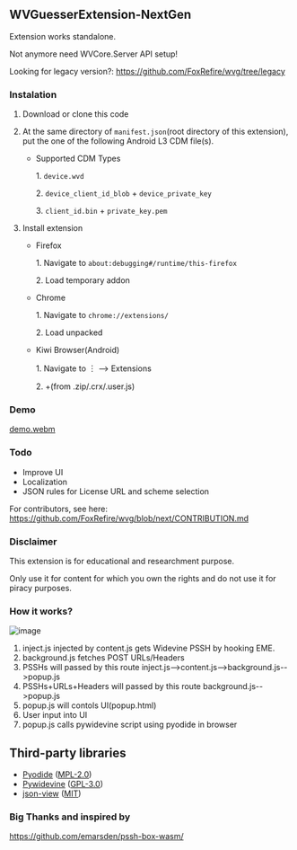 ## WVGuesserExtension-NextGen
Extension works standalone.

Not anymore need WVCore.Server API setup!

Looking for legacy version?: https://github.com/FoxRefire/wvg/tree/legacy

### Instalation

1. Download or clone this code
2. At the same directory of `manifest.json`(root directory of this extension), put the one of the following Android L3 CDM file(s).
   * Supported CDM Types

      1\. `device.wvd`

      2\. `device_client_id_blob` + `device_private_key`

      3\. `client_id.bin` + `private_key.pem`
3. Install extension
   
   * Firefox
     
     1\. Navigate to `about:debugging#/runtime/this-firefox`
     
     2\. Load temporary addon
   
   * Chrome

     1\. Navigate to `chrome://extensions/`

     2\. Load unpacked

   * Kiwi Browser(Android)

     1\. Navigate to ︙ --> Extensions

     2\. \+(from .zip/.crx/.user.js)

### Demo
[demo.webm](https://github.com/FoxRefire/wvg/assets/155989196/f2f41e88-1fc5-4954-89d4-3dc4552258e2)


### Todo

* Improve UI
* Localization
* JSON rules for License URL and scheme selection

For contributors, see here:
https://github.com/FoxRefire/wvg/blob/next/CONTRIBUTION.md

### Disclaimer

This extension is for educational and researchment purpose.

Only use it for content for which you own the rights and do not use it for piracy purposes.

### How it works?

![image](https://github.com/FoxRefire/wvg/assets/155989196/91a52607-9d24-4072-8c25-c4dc7d062415)


1. inject.js injected by content.js gets Widevine PSSH by hooking EME.
2. background.js fetches POST URLs/Headers
3. PSSHs will passed by this route inject.js-->content.js-->background.js-->popup.js
4. PSSHs+URLs+Headers will passed by this route background.js-->popup.js
5. popup.js will contols UI(popup.html)
6. User input into UI
7. popup.js calls pywidevine script using pyodide in browser

## Third-party libraries
* [Pyodide](https://github.com/pyodide/pyodide) ([MPL-2.0](https://github.com/pyodide/pyodide/blob/main/LICENSE))
* [Pywidevine](https://github.com/devine-dl/pywidevine) ([GPL-3.0](https://github.com/devine-dl/pywidevine/blob/master/LICENSE))
* [json-view](https://github.com/pgrabovets/json-view) ([MIT](https://github.com/pgrabovets/json-view/blob/master/LICENSE))

### Big Thanks and inspired by
https://github.com/emarsden/pssh-box-wasm/

